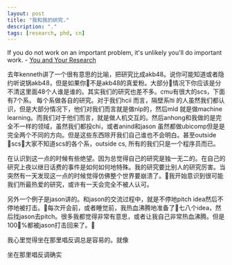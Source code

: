 ```yaml
---
layout: post
title: "我和我的研究."
description: "."
tags: [research, phd, cn]
---
```


If you do not work on an important problem, it's unlikely you'll do important work.    - [You and Your Research](http://www.cs.virginia.edu/~robins/YouAndYourResearch.html)

去年kenneth讲了一个很有意思的比喻，把研究比成akb48。说你可能知道或者隐约听说锅akb48，但是如果你不是akb48的真爱粉。大部分情况下你应该是分不清这里面48个人谁是谁的。其实我们的研究也差不多。cmu有很大的scs，下面有7个系。 每个系做各自的研究。对于我们hcii 而言，隔壁系lti 的人虽然我们都认识，但是大部分情况下，他们对我们而言就是做nlp的，然后mld 就是做machine learning。而我们对于他们而言，就是做人机交互的。然后anhong和我做的是完全不一样的领域，虽然我们都投chi，或者anind和jason 虽然都做ubicomp但是是完全两个不同的方向。但是这些东西除开我们自己谁也不会明白。甚至outside scs，大家不知道scs的各个系，outside cs, 所有的我们只是一个程序员而已。

在认识到这一点的时候有些绝望。因为总觉得自己的研究是独一无二的。在自己的研究上夜以继日话费的事件是如何如何地特殊。我的研究要比别人的研究厉害。当突然有一天发现这一点的时候觉得仿佛整个世界要崩溃了。我开始意识到很可能我们所最热爱的研究，或许有一天会完全不被人认可。

另外一个例子是jason讲的。和jason的交流过程中，就是不停地pitch idea然后不停地被打击。每次开会前，或者睡觉前，我热血沸腾地准备了七八个idea，然后找jason去pitch。很多我都觉得非常有意思，或者让我自己非常热血沸腾。但是100%都被jason打击回来了。

我心里觉得坐在那里唱反调总是容易的。就像

 


坐在那里唱反调确实